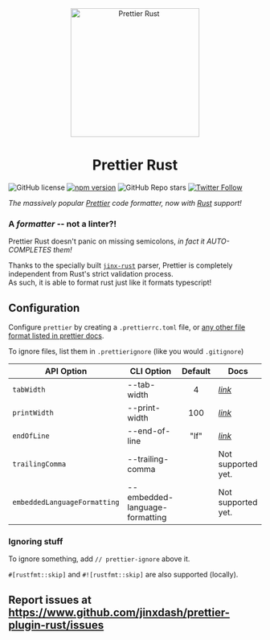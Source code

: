 <div align="center">
  <img alt="Prettier Rust" height="256px" src="https://user-images.githubusercontent.com/109366411/181039409-b66d6a4c-bbc7-4fbb-8a79-d7bb1af87a63.png">
</div>

<h1 align="center">Prettier Rust</h1>

![GitHub license](https://img.shields.io/badge/license-MIT-blue.svg) [![npm version](https://img.shields.io/npm/v/prettier-plugin-rust.svg?style=flat)](https://www.npmjs.com/package/prettier-plugin-rust) ![GitHub Repo stars](https://img.shields.io/github/stars/jinxdash/prettier-plugin-rust?style=social) [![Twitter Follow](https://img.shields.io/twitter/follow/jinxdash?style=social)](https://twitter.com/jinxdash)

_The massively popular [Prettier](https://prettier.io/) code formatter, now with [Rust](https://www.rust-lang.org/) support!_


### A _formatter_ -- not a linter?!

Prettier Rust doesn't panic on missing semicolons, _in fact it AUTO-COMPLETES them!_

Thanks to the specially built [`jinx-rust`](https://www.github.com/jinxdash/jinx-rust/) parser, Prettier is completely independent from Rust's strict validation process.  
As such, it is able to format rust just like it formats typescript!

## Configuration

Configure `prettier` by creating a `.prettierrc.toml` file, or [any other file format listed in prettier docs](https://prettier.io/docs/en/configuration.html).

To ignore files, list them in `.prettierignore` (like you would `.gitignore`)

| API Option                   | CLI Option                     | Default | Docs                                                                           |
| ---------------------------- | ------------------------------ | :-----: | ------------------------------------------------------------------------------------- |
| `tabWidth`                   | --tab-width                    |    4    | _[link](https://prettier.io/docs/en/options.html#tab-width)_   |
| `printWidth`                 | --print-width                  |   100   | _[link](https://prettier.io/docs/en/options.html#print-width)_ |
| `endOfLine`                  | --end-of-line                  |  "lf"   | _[link](https://prettier.io/docs/en/options.html#end-of-line)_ |
| `trailingComma`              | --trailing-comma               |         | Not supported yet.                                                                    |
| `embeddedLanguageFormatting` | --embedded-language-formatting |         | Not supported yet.                                                                    |

### Ignoring stuff

To ignore something, add `// prettier-ignore` above it.

`#[rustfmt::skip]` and `#![rustfmt::skip]` are also supported (locally).

##  Report issues at https://www.github.com/jinxdash/prettier-plugin-rust/issues